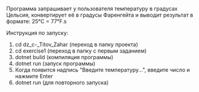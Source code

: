 Программа запрашивает у пользователя температуру в градусах Цельсия, конвертирует её в градусы Фаренгейта и выводит результат в формате: 25°C = 77°F.s

Инструкция по запуску:
1. cd dz_c-_Titov_Zahar (переход в папку проекта)
2. cd exercise1 (переход в папку с первым заданием)
3. dotnet build (компиляция программы)
4. dotnet run (запуск программы)
5. Когда появится надпись "Введите температуру...", введите число и нажмите Enter
6. dotnet run (для повторного запуска)  